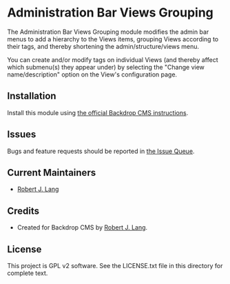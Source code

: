 Administration Bar Views Grouping
======================

The Administration Bar Views Grouping module modifies the admin bar menus to add a hierarchy to the Views items, grouping Views according to their tags, and thereby shortening the admin/structure/views menu.

You can create and/or modify tags on individual Views (and thereby affect which submenu(s) they appear under) by selecting the "Change view name/description" option on the View's configuration page.

Installation
------------

Install this module using [the official Backdrop CMS instructions](https://backdropcms.org/guide/modules).

Issues
------

Bugs and feature requests should be reported in [the Issue Queue](https://github.com/backdrop-contrib/admin_bar_views_grouping/issues).

Current Maintainers
-------------------

- [Robert J. Lang](https://github.com/bugfolder)

Credits
-------

- Created for Backdrop CMS by [Robert J. Lang](https://github.com/bugfolder).

License
-------

This project is GPL v2 software.
See the LICENSE.txt file in this directory for complete text.


